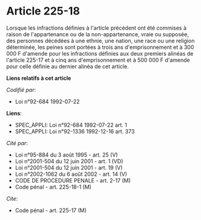 # Article 225-18

Lorsque les infractions définies à l'article précédent ont été commises à raison de l'appartenance ou de la non-appartenance,
vraie ou supposée, des personnes décédées à une ethnie, une nation, une race ou une religion déterminée, les peines sont
portées à trois ans d'emprisonnement et à 300 000 F d'amende pour les infractions définies aux deux premiers alinéas de
l'article 225-17 et à cinq ans d'emprisonnement et à 500 000 F d'amende pour celle définie au dernier alinéa de cet article.

**Liens relatifs à cet article**

_Codifié par_:

  - Loi n°92-684 1992-07-22

**Liens**:

  - SPEC_APPLI: Loi n°92-684 1992-07-22 art. 1
  - SPEC_APPLI: Loi n°92-1336 1992-12-16 art. 373

_Cité par_:

  - Loi n°95-884 du 3 août 1995 - art. 25 (V)
  - Loi n°2001-504 du 12 juin 2001 - art. 1 (VD)
  - Loi n°2001-504 du 12 juin 2001 - art. 19 (V)
  - Loi n°2002-1062 du 6 août 2002 - art. 14 (V)
  - CODE DE PROCEDURE PENALE - art. 2-17 (M)
  - Code pénal - art. 225-18-1 (M)

_Cite_:

  - Code pénal - art. 225-17 (M)
